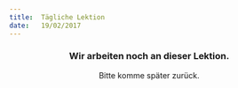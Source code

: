 ```yaml
---
title:  Tägliche Lektion
date:   19/02/2017
---
```


### <center>Wir arbeiten noch an dieser Lektion.</center>
<center>Bitte komme später zurück.</center>